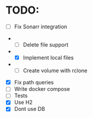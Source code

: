 # TODO:


- [ ] Fix Sonarr integration
- - [ ] Delete file support
- - [x] Implement local files
- - [ ] Create volume with rclone
- [x] Fix path queries
- [ ] Write docker compose
- [ ] Tests
- [x] Use H2
- [x] Dont use DB